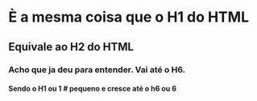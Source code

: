 # È a mesma coisa que o H1 do HTML
## Equivale ao H2 do HTML
### Acho que ja deu para entender. Vai até o H6. 
#### Sendo o H1 ou 1 # pequeno e cresce até o h6 ou 6 #

